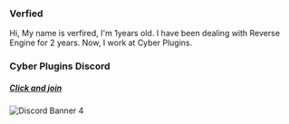 ### Verfied

Hi, My name is verfired, I'm 1years old. I have been dealing with Reverse Engine for 2 years. Now, I work at Cyber Plugins.

### Cyber Plugins Discord
##### [Click and join](https://discord.gg/RrhXed6CEV)
![Discord Banner 4](https://discordapp.com/api/guilds/785185212770287616/widget.png?style=banner4)
